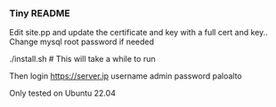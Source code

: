 ### Tiny README

Edit site.pp and update the certificate and key with a full cert and key.. Change mysql root password if needed

./install.sh # This will take a while to run


Then login https://server.ip username admin password paloalto

Only tested on Ubuntu 22.04
